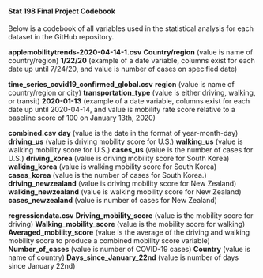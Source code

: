 #### Stat 198 Final Project Codebook

Below is a codebook of all variables used in the statistical analysis for each dataset in the GitHub repository.


**applemobilitytrends-2020-04-14-1.csv**
**Country/region** (value is name of country/region)
**1/22/20** (example of a date variable, columns exist for each date up until 7/24/20, and value is number of cases on specified date)
 
**time_series_covid19_confirmed_global.csv**
**region** (value is name of country/region or city)
**transportation_type** (value is either driving, walking, or transit)
**2020-01-13** (example of a date variable, columns exist for each date up until 2020-04-14, and value is mobility rate score relative to a baseline score of 100 on January 13th, 2020)
 
**combined.csv**
**day** (value is the date in the format of year-month-day)
**driving_us** (value is driving mobility score for U.S.)
**walking_us** (value is walking mobility score for U.S.)
**cases_us** (value is the number of cases for U.S.)
**driving_korea** (value is driving mobility score for South Korea)
**walking_korea** (value is walking mobility score for South Korea)
**cases_korea** (value is the number of cases for South Korea.)
**driving_newzealand** (value is driving mobility score for New Zealand)
**walking_newzealand** (value is walking mobility score for New Zealand)
**cases_newzealand** (value is number of cases for New Zealand)
 
**regressiondata.csv**
**Driving_mobility_score** (value is the mobility score for driving)
**Walking_mobility_score** (value is the mobility score for walking)
**Averaged_mobility_score** (value is the average of the driving and walking mobility score to produce a combined mobility score variable)
**Number_of_cases** (value is number of COVID-19 cases)
**Country** (value is name of country)
**Days_since_January_22nd** (value is number of days since January 22nd)

